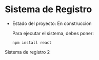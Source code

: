 <h1>Sistema de Registro</h1>

- Estado del proyecto: En construccion

  Para ejecutar el sistema, debes poner:

  ``` npm install react ```

Sistema de registro 2
